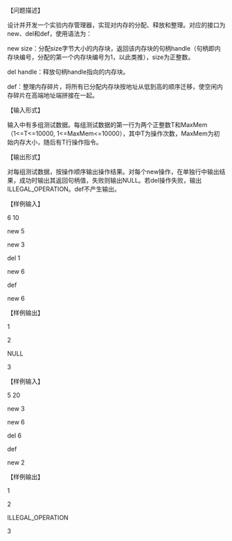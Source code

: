 【问题描述】

设计并开发一个实验内存管理器，实现对内存的分配、释放和整理。对应的接口为new、del和def，使用语法为：

new size：分配size字节大小的内存块，返回该内存块的句柄handle（句柄即内存块编号，分配的第一个内存块编号为1，以此类推），size为正整数。

del handle：释放句柄handle指向的内存块。

def：整理内存碎片，将所有已分配内存块按地址从低到高的顺序迁移，使空闲内存碎片在高端地址端拼接在一起。

【输入形式】

输入中有多组测试数据。每组测试数据的第一行为两个正整数T和MaxMem（1<=T<=10000, 1<=MaxMem<=10000），其中T为操作次数，MaxMem为初始内存大小，随后有T行操作指令。

【输出形式】

对每组测试数据，按操作顺序输出操作结果。对每个new操作，在单独行中输出结果，成功时输出其返回句柄值，失败则输出NULL。若del操作失败，输出ILLEGAL_OPERATION。def不产生输出。

【样例输入】

6 10

new 5

new 3

del 1

new 6

def

new 6

【样例输出】

1

2

NULL

3

【样例输入】

5 20

new 3

new 6

del 6

def

new 2

【样例输出】

1

2

ILLEGAL_OPERATION

3